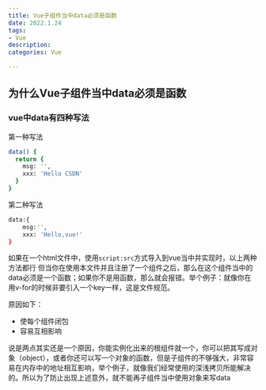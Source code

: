```yaml
---
title: Vue子组件当中data必须是函数
date: 2022.1.24
tags: 
- Vue
description: 
categories: Vue

---
```

<script src="prism.js"></script>
<link href="themes/prism.css" rel="stylesheet" />

<!-- more -->

## 为什么Vue子组件当中data必须是函数 ##
### vue中data有四种写法 ###

第一种写法
```bash
data() {
  return {
    msg: '',
    xxx: 'Hello CSDN'
  }
}
```

第二种写法
```bash
data:{
    msg:'',
    xxx: 'Hello,vue!'
}
```



如果在一个html文件中，使用`script:src`方式导入到vue当中并实现时，以上两种方法都行
但当你在使用本文件并且注册了一个组件之后，那么在这个组件当中的data必须是一个函数；如果你不是用函数，那么就会报错。举个例子：就像你在用v-for的时候非要引入一个key一样，这是文件规范。


原因如下：
* 使每个组件闭包
* 容易互相影响

说是两点其实还是一个原因，你能实例化出来的根组件就一个，你可以把其写成对象（object），或者你还可以写一个对象的函数，但是子组件的不够强大，非常容易在内存中的地址相互影响，举个例子，就像我们经常使用的深浅拷贝所能解决的。所以为了防止出现上述意外，就不能再子组件当中使用对象来写data